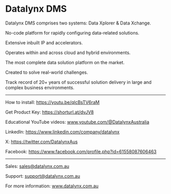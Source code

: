 # Datalynx DMS

Datalynx DMS comprises two systems: Data Xplorer & Data Xchange.

No-code platform for rapidly configuring data-related solutions.

Extensive inbuilt IP and accelerators.

Operates within and across cloud and hybrid environments.

The most complete data solution platform on the market.

Created to solve real-world challenges. 

Track record of 20+ years of successful solution delivery in large and complex business environments. 
________________________________________

How to install: https://youtu.be/qlcBsTV6raM

Get Product Key: https://shorturl.at/dvJV8

Educational YouTube videos: www.youtube.com/@DatalynxAustralia

LinkedIn: https://www.linkedin.com/company/datalynx  

X: https://twitter.com/DatalynxAus

Facebook: https://www.facebook.com/profile.php?id=61558087606463
________________________________________

Sales: sales@datalynx.com.au 

Support: support@datalynx.com.au

For more information: www.datalynx.com.au
